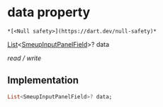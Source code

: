 


# data property




    *[<Null safety>](https://dart.dev/null-safety)*


[List](https://api.flutter.dev/flutter/dart-core/List-class.html)&lt;[SmeupInputPanelField](../../smeup_models_widgets_smeup_input_panel_value/SmeupInputPanelField-class.md)>? data
  
_read / write_






## Implementation

```dart
List<SmeupInputPanelField>? data;


```







